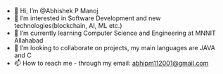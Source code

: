 - 👋 Hi, I’m @Abhishek P Manoj
- 👀 I’m interested in Software Development and new technologies(blockchain, AI, ML etc.) 
- 🌱 I’m currently learning Computer Science and Engineering at MNNIT Allahabad 
- 💞️ I’m looking to collaborate on projects, my main languages are JAVA and C
- 📫 How to reach me - through my email: abhipm112001@gmail.com
  
  

<!---
Abhishek-P-M/Abhishek-P-M is a ✨ special ✨ repository because its `README.md` (this file) appears on your GitHub profile.
You can click the Preview link to take a look at your changes.
--->
